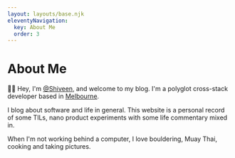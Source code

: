 ```yaml
---
layout: layouts/base.njk
eleventyNavigation:
  key: About Me
  order: 3
---
```

# About Me

👋🏽 Hey, I'm [@Shiveen](https://twitter.com/shiveen_p), and welcome to my blog. I'm a polyglot cross-stack developer based in [Melbourne](https://www.melbourne.vic.gov.au/Pages/home.aspx).

I blog about software and life in general. This website is a personal record of some TILs, nano product experiments with some life commentary mixed in.

When I'm not working behind a computer, I love bouldering, Muay Thai, cooking and taking pictures.
